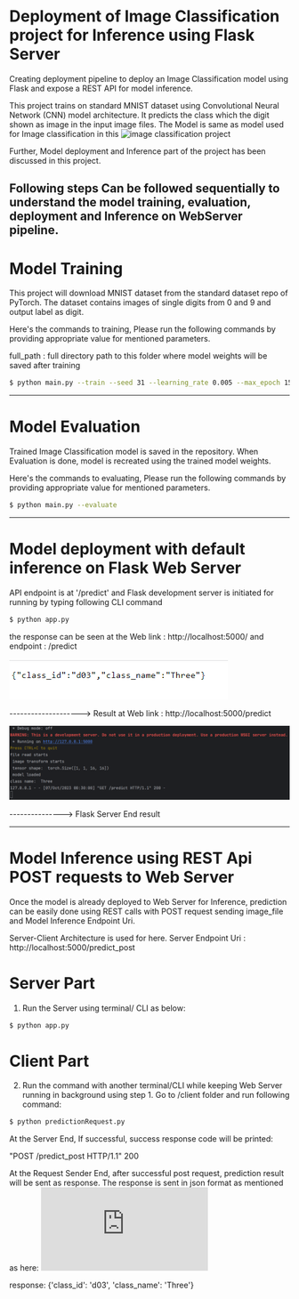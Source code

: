 # Deployment of Image Classification project for Inference using Flask Server
Creating deployment pipeline to deploy an Image Classification model using Flask and expose a REST API for model inference.

This project trains on standard MNIST dataset using Convolutional Neural Network (CNN) model architecture. It predicts the class which the digit shown as image in the input image files.
The Model is same as model used for Image classification in this ![image classification project](https://github.com/joshir199/Image-Classification-Using-CNN-PyTorch-project)

Further, Model deployment and Inference part of the project has been discussed in this project.

Following steps Can be followed sequentially to understand the model training, evaluation, deployment and Inference on WebServer pipeline.
----------------------------------------------
# Model Training

This project will download MNIST dataset from the standard dataset repo of PyTorch.
The dataset contains images of single digits from 0 and 9 and output label as digit.

Here's the commands to training, Please run the following commands by providing appropriate value for mentioned parameters.

full_path : full directory path to this folder where model weights will be saved after training
```bash
$ python main.py --train --seed 31 --learning_rate 0.005 --max_epoch 15
```

************************************************
# Model Evaluation
Trained Image Classification model is saved in the repository. When Evaluation is done, model is recreated using the trained model weights.

Here's the commands to evaluating, Please run the following commands by providing appropriate value for mentioned parameters.

```bash
$ python main.py --evaluate
```
**************************************************
# Model deployment with default inference on Flask Web Server

API endpoint is at '/predict' and Flask development server is initiated for running by typing following CLI command

```bash
$ python app.py
```
the response can be seen at the Web link : http://localhost:5000/ and endpoint : /predict

![Result at Web link ](https://github.com/joshir199/Deployment-of-Image-Classification-project-for-Inference/blob/main/images/Flask_server_output.png)

--------------------> Result at Web link : http://localhost:5000/predict


![](https://github.com/joshir199/Deployment-of-Image-Classification-project-for-Inference/blob/main/images/server_success_http_response.png)

---------------> Flask Server End result
*****************************************************
# Model Inference using REST Api POST requests to Web Server

Once the model is already deployed to Web Server for Inference, prediction can be easily done using REST calls with POST request sending image_file and Model Inference Endpoint Uri.

Server-Client Architecture is used for here.
Server Endpoint Uri : http://localhost:5000/predict_post

# Server Part
1. Run the Server using terminal/ CLI as below:
```bash
$ python app.py
```


# Client Part
2. Run the command with another terminal/CLI while keeping Web Server running in background using step 1.
   Go to /client folder and run following command:
```bash
$ python predictionRequest.py
```

At the Server End, If successful, success response code will be printed:

 "POST /predict_post HTTP/1.1" 200

At the Request Sender End, after successful post request, prediction result will be sent as response.
The response is sent in json format as mentioned as here: ![ json format for result](https://github.com/joshir199/Deployment-of-Image-Classification-project-for-Inference/blob/main/serving/digits_class_index.json)
  
  response:  {'class_id': 'd03', 'class_name': 'Three'}
